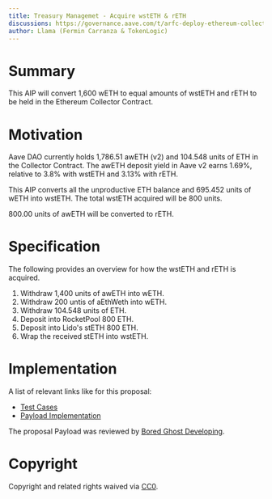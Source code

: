 ```yaml
---
title: Treasury Managemet - Acquire wstETH & rETH
discussions: https://governance.aave.com/t/arfc-deploy-ethereum-collector-contract/12205/5
author: Llama (Fermin Carranza & TokenLogic)
---
```


# Summary

This AIP will convert 1,600 wETH to equal amounts of wstETH and rETH to be held in the Ethereum Collector Contract.

# Motivation

Aave DAO currently holds 1,786.51 awETH (v2) and 104.548 units of ETH in the Collector Contract. The awETH deposit yield in Aave v2 earns 1.69%, relative to 3.8% with wstETH and 3.13% with rETH.

This AIP converts all the unproductive ETH balance and 695.452 units of wETH into wstETH. The total wstETH acquired will be 800 units.

800.00 units of awETH will be converted to rETH.

# Specification

The following provides an overview for how the wstETH and rETH is acquired.

1. Withdraw 1,400 units of awETH into wETH.
2. Withdraw 200 untis of aEthWeth into wETH.
3. Withdraw 104.548 units of ETH.
4. Deposit into RocketPool 800 ETH.
5. Deposit into Lido's stETH 800 ETH.
6. Wrap the received stETH into wstETH.

# Implementation

A list of relevant links like for this proposal:

- [Test Cases](https://github.com/bgd-labs/aave-proposals/blob/main/src/AaveV3StrategicAssets_20230622/AaveV3StrategicAssets_20220622PayloadTest.t.sol)
- [Payload Implementation](https://github.com/bgd-labs/aave-proposals/blob/main/src/AaveV3StrategicAssets_20230622/AaveV3StrategicAssets_20220622Payload.sol)

The proposal Payload was reviewed by [Bored Ghost Developing](https://bgdlabs.com/).

# Copyright

Copyright and related rights waived via [CC0](https://creativecommons.org/publicdomain/zero/1.0/).
